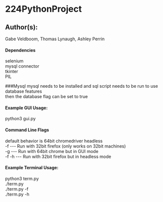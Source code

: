 # 224PythonProject

## Author(s):

Gabe Veldboom, Thomas Lynaugh, Ashley Perrin


#### Dependencies
selenium  <br/>
mysql connector <br/>
tkinter <br/>
PIL <br/>

###Mysql 
mysql needs to be installed and sql script needs to be run to use database features  
then the database flag can be set to true

#### Example GUI Usage:
python3 gui.py <br/>

#### Command Line Flags
default behavior is 64bit chromedriver headless <br/>
-f --- Run with 32bit firefox (only works on 32bit machines) <br/>
-g --- Run with 64bit chrome but in GUI mode <br/>
-f -h --- Run with 32bit firefox but in headless mode <br/>

#### Example Terminal Usage:
python3 term.py <br/>
./term.py <br/>
./term.py -f <br/>
./term.py -h <br/>
